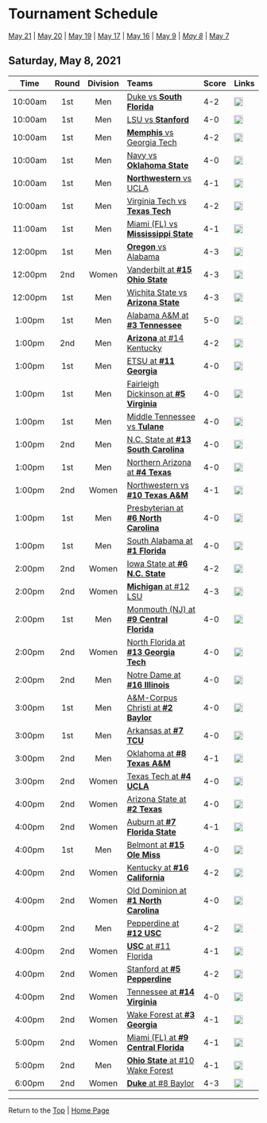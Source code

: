 <a name="top"></a>  

# Tournament Schedule  

[May 21](./05-21.md) &#124; [May 20](./05-20.md) &#124; [May 19](./05-19.md) &#124; [May 17](./05-17.md) &#124; [May 16](./05-16.md) &#124; [May 9](./05-09.md) &#124; *[May 8](./05-08.md)* &#124; [May 7](./05-07.md)  

## Saturday, May 8, 2021 <a name="05-08"></a>  

| **Time** | **Round** | **Division** | **Teams** | **Score** | **Links** |  
| :------: | :-------: | :----------: | :-------- | :-------- | :-------- |  
| 10:00am  | 1st       | Men          | [Duke vs <b>South Florida</b>](../ncaam/matches/R1_3-4_DUKE_vs_USF.md) | 4-2       | <a href="https://sidearmstats.com/florida/mten/" target="_blank"><img src="https://abs-0.twimg.com/emoji/v2/svg/1f4ca.svg" width="18" height="18" /></a> |  
| 10:00am  | 1st       | Men          | [LSU vs <b>Stanford</b>](../ncaam/matches/R1_19-20_LSU_vs_STAN.md) | 4-0       | <a href="https://virginiasports.com/mens-live-tennis-video-outdoor-courts/" target="_blank"><img src="https://abs-0.twimg.com/emoji/v2/svg/1f4ca.svg" width="18" height="18" /></a> |  
| 10:00am  | 1st       | Men          | [<b>Memphis</b> vs Georgia Tech](../ncaam/matches/R1_35-36_MEM_vs_GT.md) | 4-2       | <a href="http://www.sidearmstats.com/utennessee/mten/" target="_blank"><img src="https://abs-0.twimg.com/emoji/v2/svg/1f4ca.svg" width="18" height="18" /></a> |  
| 10:00am  | 1st       | Men          | [Navy vs <b>Oklahoma State</b>](../ncaam/matches/R1_45-46_NAVY_vs_OKST.md) | 4-0       | <a href="http://www.statbroadcast.com/events/statmonitr.php?gid=unc" target="_blank"><img src="https://abs-0.twimg.com/emoji/v2/svg/1f4ca.svg" width="18" height="18" /></a> |  
| 10:00am  | 1st       | Men          | [<b>Northwestern</b> vs UCLA](../ncaam/matches/R1_29-30_NW_vs_UCLA.md) | 4-1       | <a href="http://sidearmstats.com/texas/mtennis/xlive.htm" target="_blank"><img src="https://abs-0.twimg.com/emoji/v2/svg/1f4ca.svg" width="18" height="18" /></a> |  
| 10:00am  | 1st       | Men          | [Virginia Tech vs <b>Texas Tech</b>](../ncaam/matches/R1_43-44_VT_vs_TTU.md) | 4-2       | <a href="https://georgiadogs.com/sports/2017/6/17/sports-m-tennis-spec-rel-vid-stream-html.aspx" target="_blank"><img src="https://abs-0.twimg.com/emoji/v2/svg/1f4ca.svg" width="18" height="18" /></a> |  
| 11:00am  | 1st       | Men          | [Miami (FL) vs <b>Mississippi State</b>](../ncaam/matches/R1_11-12_MIA_vs_MSST.md) | 4-1       | <a href="http://scores.tennisticker.de/usa/ustanc/conf/lp.html?lid=76" target="_blank"><img src="https://abs-0.twimg.com/emoji/v2/svg/1f4ca.svg" width="18" height="18" /></a> |  
| 12:00pm  | 1st       | Men          | [<b>Oregon</b> vs Alabama](../ncaam/matches/R1_61-62_ORE_vs_BAMA.md) | 4-3       | <a href="http://sidearmstats.com/baylor/mten/" target="_blank"><img src="https://abs-0.twimg.com/emoji/v2/svg/1f4ca.svg" width="18" height="18" /></a> |  
| 12:00pm  | 2nd       | Women        | [Vanderbilt at <b>#15 Ohio State</b>](../ncaaw/matches/R2_57-60_VANDY_vs_OSU.md) | 4-3       | <a href="https://ohiostatebuckeyes.com/womens-tennis-live-scoring/" target="_blank"><img src="https://abs-0.twimg.com/emoji/v2/svg/1f4ca.svg" width="18" height="18" /></a> |  
| 12:00pm  | 1st       | Men          | [Wichita State vs <b>Arizona State</b>](../ncaam/matches/R1_51-52_WICH_vs_AZST.md) | 4-3       | <a href="https://www.sidearmstats.com/tcu/mten/xlive.htm" target="_blank"><img src="https://abs-0.twimg.com/emoji/v2/svg/1f4ca.svg" width="18" height="18" /></a> |  
| 1:00pm   | 1st       | Men          | [Alabama A&M at <b>#3 Tennessee</b>](../ncaam/matches/R1_33-34_AAMU_vs_TENN.md) | 5-0       | <a href="http://www.sidearmstats.com/utennessee/mten/" target="_blank"><img src="https://abs-0.twimg.com/emoji/v2/svg/1f4ca.svg" width="18" height="18" /></a> |  
| 1:00pm   | 2nd       | Men          | [<b>Arizona</b> at #14 Kentucky](../ncaam/matches/R2_37-40_ARIZ_vs_UK.md) | 4-2       | <a href="http://www.sidearmstats.com/ukentucky/tennis/xlive.htm" target="_blank"><img src="https://abs-0.twimg.com/emoji/v2/svg/1f4ca.svg" width="18" height="18" /></a> |  
| 1:00pm   | 1st       | Men          | [ETSU at <b>#11 Georgia</b>](../ncaam/matches/R1_41-42_ETSU_vs_UGA.md) | 4-0       | <a href="https://georgiadogs.com/sports/2017/6/17/sports-m-tennis-spec-rel-vid-stream-html.aspx" target="_blank"><img src="https://abs-0.twimg.com/emoji/v2/svg/1f4ca.svg" width="18" height="18" /></a> |  
| 1:00pm   | 1st       | Men          | [Fairleigh Dickinson at <b>#5 Virginia</b>](../ncaam/matches/R1_17-18_FDU_vs_UVA.md) | 4-0       | <a href="http://stats.statbroadcast.com/broadcast/?id=350361" target="_blank"><img src="https://abs-0.twimg.com/emoji/v2/svg/1f4ca.svg" width="18" height="18" /></a> |  
| 1:00pm   | 1st       | Men          | [Middle Tennessee vs <b>Tulane</b>](../ncaam/matches/R1_59-60_MTSU_vs_TULN.md) | 4-0       | <a href="https://olemisssports.com/sports/2021/4/29/live-video-scoring.aspx" target="_blank"><img src="https://abs-0.twimg.com/emoji/v2/svg/1f4ca.svg" width="18" height="18" /></a> |  
| 1:00pm   | 2nd       | Men          | [N.C. State at <b>#13 South Carolina</b>](../ncaam/matches/R2_25-28_NCST_vs_SCAR.md) | 4-0       | <a href="http://stats.statbroadcast.com/broadcast/?id=350372" target="_blank"><img src="https://abs-0.twimg.com/emoji/v2/svg/1f4ca.svg" width="18" height="18" /></a> |  
| 1:00pm   | 1st       | Men          | [Northern Arizona at <b>#4 Texas</b>](../ncaam/matches/R1_31-32_NAU_vs_TEX.md) | 4-0       | <a href="http://sidearmstats.com/texas/mtennis/xlive.htm" target="_blank"><img src="https://abs-0.twimg.com/emoji/v2/svg/1f4ca.svg" width="18" height="18" /></a> |  
| 1:00pm   | 2nd       | Women        | [Northwestern vs <b>#10 Texas A&M</b>](../ncaaw/matches/R2_53-56_NW_vs_AM.md) | 4-1       | <a href="http://stats.statbroadcast.com/multimedia/?id=350360" target="_blank"><img src="https://abs-0.twimg.com/emoji/v2/svg/1f4ca.svg" width="18" height="18" /></a> |  
| 1:00pm   | 1st       | Men          | [Presbyterian at <b>#6 North Carolina</b>](../ncaam/matches/R1_47-48_PRES_vs_UNC.md) | 4-0       | <a href="http://www.statbroadcast.com/events/statmonitr.php?gid=unc" target="_blank"><img src="https://abs-0.twimg.com/emoji/v2/svg/1f4ca.svg" width="18" height="18" /></a> |  
| 1:00pm   | 1st       | Men          | [South Alabama at <b>#1 Florida</b>](../ncaam/matches/R1_1-2_SALA_vs_FLA.md) | 4-0       | <a href="https://sidearmstats.com/florida/mten/" target="_blank"><img src="https://abs-0.twimg.com/emoji/v2/svg/1f4ca.svg" width="18" height="18" /></a> |  
| 2:00pm   | 2nd       | Women        | [Iowa State at <b>#6 N.C. State</b>](../ncaaw/matches/R2_45-48_ISU_vs_NCST.md) | 4-2       | <a href="http://sidearmstats.com/ncsu/wten/xlive.htm" target="_blank"><img src="https://abs-0.twimg.com/emoji/v2/svg/1f4ca.svg" width="18" height="18" /></a> |  
| 2:00pm   | 2nd       | Women        | [<b>Michigan</b> at #12 LSU](../ncaaw/matches/R2_21-24_MICH_vs_LSU.md) | 4-3       | <a href="http://stats.statbroadcast.com/broadcast/?id=350355" target="_blank"><img src="https://abs-0.twimg.com/emoji/v2/svg/1f4ca.svg" width="18" height="18" /></a> |  
| 2:00pm   | 1st       | Men          | [Monmouth (NJ) at <b>#9 Central Florida</b>](../ncaam/matches/R1_9-10_MONM_vs_UCF.md) | 4-0       | <a href="http://scores.tennisticker.de/usa/ustanc/conf/lp.html?lid=76" target="_blank"><img src="https://abs-0.twimg.com/emoji/v2/svg/1f4ca.svg" width="18" height="18" /></a> |  
| 2:00pm   | 2nd       | Women        | [North Florida at <b>#13 Georgia Tech</b>](../ncaaw/matches/R2_25-28_UNF_vs_GT.md) | 4-0       | <a href="https://ramblinwreck.com/wten-live-21/" target="_blank"><img src="https://abs-0.twimg.com/emoji/v2/svg/1f4ca.svg" width="18" height="18" /></a> |  
| 2:00pm   | 2nd       | Men          | [Notre Dame at <b>#16 Illinois</b>](../ncaam/matches/R2_5-8_ND_vs_ILL.md) | 4-0       | <a href="https://fightingillini.com/sports/2016/1/14/mtennis_livestatsvideo.aspx?path=mten" target="_blank"><img src="https://abs-0.twimg.com/emoji/v2/svg/1f4ca.svg" width="18" height="18" /></a> |  
| 3:00pm   | 1st       | Men          | [A&M-Corpus Christi at <b>#2 Baylor</b>](../ncaam/matches/R1_63-64_TAMCC_vs_BAY.md) | 4-0       | <a href="http://www.sidearmstats.com/baylor/mten/" target="_blank"><img src="https://abs-0.twimg.com/emoji/v2/svg/1f4ca.svg" width="18" height="18" /></a> |  
| 3:00pm   | 1st       | Men          | [Arkansas at <b>#7 TCU</b>](../ncaam/matches/R1_49-50_ARK_vs_TCU.md) | 4-0       | <a href="https://www.sidearmstats.com/tcu/mten/xlive.htm" target="_blank"><img src="https://abs-0.twimg.com/emoji/v2/svg/1f4ca.svg" width="18" height="18" /></a> |  
| 3:00pm   | 2nd       | Men          | [Oklahoma at <b>#8 Texas A&M</b>](../ncaam/matches/R2_13-16_OKLA_vs_AM.md) | 4-1       | <a href="http://stats.statbroadcast.com/broadcast/?id=350360" target="_blank"><img src="https://abs-0.twimg.com/emoji/v2/svg/1f4ca.svg" width="18" height="18" /></a> |  
| 3:00pm   | 2nd       | Women        | [Texas Tech at <b>#4 UCLA</b>](../ncaaw/matches/R2_29-32_TTU_vs_UCLA.md) | 4-0       | <a href="https://uclabruins.com/sports/2020/1/13/ucla-tennis-live-stats-w.aspx" target="_blank"><img src="https://abs-0.twimg.com/emoji/v2/svg/1f4ca.svg" width="18" height="18" /></a> |  
| 4:00pm   | 2nd       | Women        | [Arizona State at <b>#2 Texas</b>](../ncaaw/matches/R2_61-64_AZST_vs_TEX.md) | 4-0       | <a href="http://sidearmstats.com/texas/wtennis/xlive.htm" target="_blank"><img src="https://abs-0.twimg.com/emoji/v2/svg/1f4ca.svg" width="18" height="18" /></a> |  
| 4:00pm   | 2nd       | Women        | [Auburn at <b>#7 Florida State</b>](../ncaaw/matches/R2_49-52_AUB_vs_FSU.md) | 4-1       | <a href="http://stats.statbroadcast.com/broadcast/?id=350663" target="_blank"><img src="https://abs-0.twimg.com/emoji/v2/svg/1f4ca.svg" width="18" height="18" /></a> |  
| 4:00pm   | 1st       | Men          | [Belmont at <b>#15 Ole Miss</b>](../ncaam/matches/R1_57-58_BEL_vs_MISS.md) | 4-0       | <a href="http://stats.statbroadcast.com/statmonitr/?id=350591" target="_blank"><img src="https://abs-0.twimg.com/emoji/v2/svg/1f4ca.svg" width="18" height="18" /></a> |  
| 4:00pm   | 2nd       | Women        | [Kentucky at <b>#16 California</b>](../ncaaw/matches/R2_5-8_UK_vs_CAL.md) | 4-2       | <a href="https://calbears.com/sports/2013/4/17/208195810.aspx" target="_blank"><img src="https://abs-0.twimg.com/emoji/v2/svg/1f4ca.svg" width="18" height="18" /></a> |  
| 4:00pm   | 2nd       | Women        | [Old Dominion at <b>#1 North Carolina</b>](../ncaaw/matches/R2_1-4_ODU_vs_UNC.md) | 4-0       | <a href="http://stats.statbroadcast.com/statmonitr/?id=350676" target="_blank"><img src="https://abs-0.twimg.com/emoji/v2/svg/1f4ca.svg" width="18" height="18" /></a> |  
| 4:00pm   | 2nd       | Men          | [Pepperdine at <b>#12 USC</b>](../ncaam/matches/R2_21-24_PEPP_vs_USC.md) | 4-2       | <a href="https://usctrojans.com/sports/2020/2/19/usc-trojans-m-tennis-live-scoreboard-video-david-marks-stadium.aspx" target="_blank"><img src="https://abs-0.twimg.com/emoji/v2/svg/1f4ca.svg" width="18" height="18" /></a> |  
| 4:00pm   | 2nd       | Women        | [<b>USC</b> at #11 Florida](../ncaaw/matches/R2_41-44_USC_vs_FLA.md) | 4-1       | <a href="https://sidearmstats.com/florida/wten/" target="_blank"><img src="https://abs-0.twimg.com/emoji/v2/svg/1f4ca.svg" width="18" height="18" /></a> |  
| 4:00pm   | 2nd       | Women        | [Stanford at <b>#5 Pepperdine</b>](../ncaaw/matches/R2_17-20_STAN_vs_PEPP.md) | 4-2       | <a href="https://pepperdinewaves.com/sports/2018/8/7/playsight.aspx" target="_blank"><img src="https://abs-0.twimg.com/emoji/v2/svg/1f4ca.svg" width="18" height="18" /></a> |  
| 4:00pm   | 2nd       | Women        | [Tennessee at <b>#14 Virginia</b>](../ncaaw/matches/R2_37-40_TENN_vs_UVA.md) | 4-0       | <a href="http://stats.statbroadcast.com/broadcast/?id=350366" target="_blank"><img src="https://abs-0.twimg.com/emoji/v2/svg/1f4ca.svg" width="18" height="18" /></a> |  
| 4:00pm   | 2nd       | Women        | [Wake Forest at <b>#3 Georgia</b>](../ncaaw/matches/R2_33-36_WAKE_vs_UGA.md) | 4-1       | <a href="https://t.co/T8QKQKSjw6?amp=1" target="_blank"><img src="https://abs-0.twimg.com/emoji/v2/svg/1f4ca.svg" width="18" height="18" /></a> |  
| 5:00pm   | 2nd       | Women        | [Miami (FL) at <b>#9 Central Florida</b>](../ncaaw/matches/R2_9-12_MIA_vs_UCF.md) | 4-1       | <a href="http://scores.tennisticker.de/usa/ustanc/conf/lp.html?lid=77" target="_blank"><img src="https://abs-0.twimg.com/emoji/v2/svg/1f4ca.svg" width="18" height="18" /></a> |  
| 5:00pm   | 2nd       | Men          | [<b>Ohio State</b> at #10 Wake Forest](../ncaam/matches/R2_53-56_OSU_vs_WAKE.md) | 4-1       | <a href="http://sidearmstats.com/wakeforest/mten/" target="_blank"><img src="https://abs-0.twimg.com/emoji/v2/svg/1f4ca.svg" width="18" height="18" /></a> |  
| 6:00pm   | 2nd       | Women        | [<b>Duke</b> at #8 Baylor](../ncaaw/matches/R2_13-16_DUKE_vs_BAY.md) | 4-3       | <a href="http://www.sidearmstats.com/baylor/wten/" target="_blank"><img src="https://abs-0.twimg.com/emoji/v2/svg/1f4ca.svg" width="18" height="18" /></a> |  
  

------

Return to the [Top](#top) &#124; [Home Page](../../index.md)
